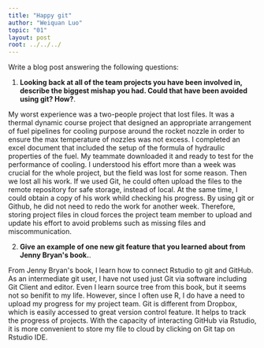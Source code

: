 ```yaml
---
title: "Happy git"
author: "Weiquan Luo"
topic: "01"
layout: post
root: ../../../
---
```


Write a blog post answering the following questions: 

1. **Looking back at all of the team projects you have been involved in, describe the biggest mishap you had. Could that have been avoided using git? How?**. 

My worst experience was a two-people project that lost files. It was a thermal dynamic course project that designed an appropriate arrangement of fuel pipelines for cooling purpose around the rocket nozzle in order to ensure the max temperature of nozzles was not excess. I completed an excel document that included the setup of the formula of hydraulic properties of the fuel. My teammate downloaded it and ready to test for the performance of cooling. I understood his effort more than a week was crucial for the whole project, but the field was lost for some reason. Then we lost all his work. If we used Git, he could often upload the files to the remote repository for safe storage, instead of local. At the same time, I could obtain a copy of his work whild checking his progress. By using git or Github, he did not need to redo the work for another week. Therefore, storing project files in cloud forces the project team member to upload and update his effort to avoid problems such as missing files and miscommunication. 

2. **Give an example of one new git feature that you learned about from Jenny Bryan's book.**.

From Jenny Bryan's book, I learn how to connect Rstudio to git and GitHub. As an intermediate git user, I have not used just Git via software including Git Client and editor. Even I learn source tree from this book, but it seems not so benifit to my life. However, since I often use R, I do have a need to upload my progress for my project team. Git is different from Dropbox, which is easily accessed to great version control feature. It helps to track the progress of projects. With the capacity of interacting GitHub via Rstudio, it is more convenient to store my file to cloud by clicking on Git tap on Rstudio IDE.
